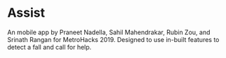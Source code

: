 # Assist
An mobile app by Praneet Nadella, Sahil Mahendrakar, Rubin Zou, and Srinath Rangan for MetroHacks 2019. Designed to use in-built features to detect a fall and call for help.
